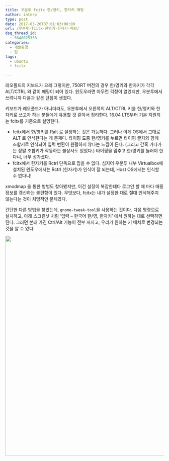 ```yaml
---
title: 우분투 fcitx 한/영키, 한자키 매핑
author: interp
type: post
date: 2017-03-20T07:01:03+00:00
url: /우분투-fcitx-한영키-한자키-매핑/
dsq_thread_id:
  - 5648025358
categories:
  - 개발환경
  - 팁
tags:
  - ubuntu
  - fcitx

---
```

레오폴드의 키보드가 으레 그렇지만, 750RT 버전의 경우 한/영키와 한자키가 각각 ALT/CTRL 와 같이 매핑이 되어 있다. 윈도우라면 아무런 걱정이 없었지만, 우분투에서 쓰려니까 다음과 같은 단점이 생겼다.

키보드가 레오폴드가 아니더라도, 우분투에서 오른쪽의 ALT/CTRL 키를 한/영키와 한자키로 쓰고자 하는 분들에게 유용할 것 같아서 정리한다. 16.04 LTS부터 기본 지원되는 fcitx를 기준으로 설명한다.

  * fcitx에서 한/영키를 Ralt 로 설정하는 것은 가능하다. 그러나 이게 OS에서 그대로 ALT 로 인식한다는 게 문제다. 타이핑 도중 한/영키를 누르면 타이핑 글자와 함께 조합키로 인식되어 입력 변환이 원활하지 않다는 느낌이 든다. (그리고 간혹 가다가는 정말 조합키가 작동하는 불상사도 있었다.) 타이핑을 멈추고 한/영키를 눌러야 한다니, 너무 성가셨다.
  * fcitx에서 한자키를 Rctrl 단독으로 잡을 수 없다. 심지어 우분투 내부 Virtualbox에 설치된 윈도우에서는 Rctrl (한자키)가 인식이 잘 되는데, Host OS에서는 인식할 수 없다니!

xmodmap 을 통한 방법도 찾아봤지만, 이건 설정이 복잡한데다 로그인 할 때 마다 매핑 정보를 갱신하는 불편함이 있다. 무엇보다, fcitx는 내가 설정한 대로 절대 인식해주지 않는다는 것이 치명적인 문제였다.

간단한 다른 방법을 찾았는데, `gnome-tweak-tool`을 사용하는 것이다. 다음 명령으로 설치하고, 아래 스크린샷 처럼 &#8216;입력 &#8211; 한국어 한/영, 한자키&#8217; 에서 원하는 대로 선택하면 된다. 그러면 본래 가진 Ctrl/Alt 기능이 전부 꺼지고, 우리가 원하는 키 배치로 변경되는 것을 알 수 있다.

<img class="aligncenter size-full wp-image-944" src="http://interp.iwinv.net/wp-content/uploads/2017/03/hangul.png" alt="" width="950" height="700" srcset="https://interp.blog/wp-content/uploads/2017/03/hangul.png 950w, https://interp.blog/wp-content/uploads/2017/03/hangul-300x221.png 300w, https://interp.blog/wp-content/uploads/2017/03/hangul-768x566.png 768w" sizes="(max-width: 950px) 100vw, 950px" />